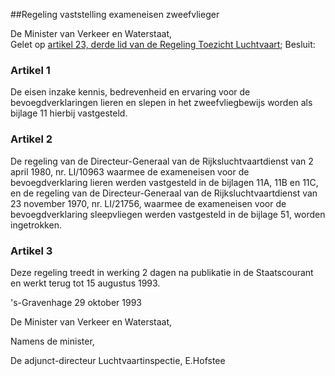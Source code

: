 <meta http-equiv='Content-Type' content='text/html; charset=utf-8' />

##Regeling vaststelling exameneisen zweefvlieger

De Minister van Verkeer en Waterstaat,  
Gelet op [artikel 23, derde lid van de Regeling Toezicht Luchtvaart](../../../../../../AMvB/regeling/toezicht/luchtvaart/BWBR0002309/README.md);
Besluit:    

### Artikel  1  

De eisen inzake kennis, bedrevenheid en ervaring voor de bevoegdverklaringen lieren en slepen in het zweefvliegbewijs worden als bijlage 11 hierbij vastgesteld.  

### Artikel  2  

De regeling van de Directeur-Generaal van de Rijksluchtvaartdienst van 2 april 1980, nr. LI/10963 waarmee de exameneisen voor de bevoegdverklaring lieren werden vastgesteld in de bijlagen 11A, 11B en 11C, en de regeling van de Directeur-Generaal van de Rijksluchtvaartdienst van 23 november 1970, nr. LI/21756, waarmee de exameneisen voor de bevoegdverklaring sleepvliegen werden vastgesteld in de bijlage 51, worden ingetrokken.  

### Artikel  3  

Deze regeling treedt in werking 2 dagen na publikatie in de Staatscourant en werkt terug tot 15 augustus 1993.  

's-Gravenhage 
29 oktober 1993    

De 
Minister van Verkeer en Waterstaat, 

Namens de minister, 

De 
adjunct-directeur Luchtvaartinspectie, 
E.Hofstee    
